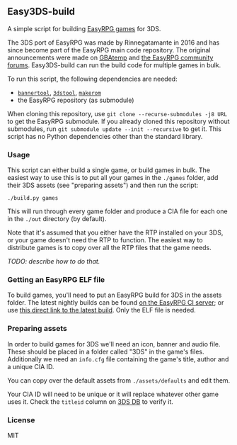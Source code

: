 ## Easy3DS-build

A simple script for building [EasyRPG games](https://github.com/EasyRPG/Player) for 3DS.

The 3DS port of EasyRPG was made by Rinnegatamante in 2016 and has since become part of the EasyRPG main code repository. The original announcements were made on [GBAtemp](https://gbatemp.net/threads/easyrpg-3ds-rpg-maker-2000-2003-player-for-3ds.419889/) and [the EasyRPG community forums](https://community.easyrpg.org/t/working-on-a-3ds-port/201/12). Easy3DS-build can run the build code for multiple games in bulk.

To run this script, the following dependencies are needed:

* [`bannertool`](https://github.com/Steveice10/bannertool/releases), [`3dstool`](https://github.com/dnasdw/3dstool/releases), [`makerom`](https://github.com/profi200/Project_CTR/releases)
* the EasyRPG repository (as submodule)

When cloning this repository, use `git clone --recurse-submodules -j8 URL` to get the EasyRPG submodule. If you already cloned this repository without submodules, run `git submodule update --init --recursive` to get it. This script has no Python dependencies other than the standard library.

### Usage

This script can either build a single game, or build games in bulk. The easiest way to use this is to put all your games in the `./games` folder, add their 3DS assets (see "preparing assets") and then run the script:

```
./build.py games
```

This will run through every game folder and produce a CIA file for each one in the `./out` directory (by default).

Note that it's assumed that you either have the RTP installed on your 3DS, or your game doesn't need the RTP to function. The easiest way to distribute games is to copy over all the RTP files that the game needs.

*TODO: describe how to do that.*

### Getting an EasyRPG ELF file

To build games, you'll need to put an EasyRPG build for 3DS in the assets folder. The latest nightly builds can be found [on the EasyRPG CI server](https://ci.easyrpg.org/job/player-3ds/); or use [this direct link to the latest build](https://ci.easyrpg.org/job/player-3ds/lastSuccessfulBuild/artifact/builds/3ds/easyrpg-player.elf.zip). Only the ELF file is needed.

### Preparing assets

In order to build games for 3DS we'll need an icon, banner and audio file. These should be placed in a folder called "3DS" in the game's files. Additionally we need an `info.cfg` file containing the game's title, author and a unique CIA ID.

You can copy over the default assets from `./assets/defaults` and edit them.

Your CIA ID will need to be unique or it will replace whatever other game uses it. Check the `titleid` column on [3DS DB](http://www.3dsdb.com/) to verify it.

### License

MIT
